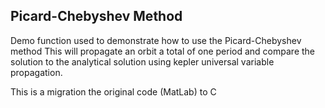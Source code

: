 ## Picard-Chebyshev Method

Demo function used to demonstrate how to use the Picard-Chebyshev method
This will propagate an orbit a total of one period and compare the solution to the analytical solution using kepler universal variable propagation.

This is a migration the original code (MatLab) to C
